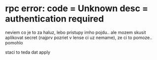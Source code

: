 
# rpc error: code = Unknown desc = authentication required
neviem co je to za haluz, lebo pristupy imho pojdu..
ale mozem skusit aplikovat secret (najprv pozriet v lense ci uz nemame), ze ci to pomoze..
pomohlo

staci to teda dat apply

